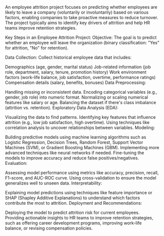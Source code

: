 An employee attrition project focuses on predicting whether employees are likely to leave a company (voluntarily or involuntarily) based on various factors, enabling companies to take proactive measures to reduce turnover. The project typically aims to identify key drivers of attrition and help HR teams improve retention strategies.

Key Steps in an Employee Attrition Project:
Objective: The goal is to predict whether an employee will leave the organization (binary classification: "Yes" for attrition, "No" for retention).

Data Collection: Collect historical employee data that includes:

Demographics (age, gender, marital status)
Job-related information (job role, department, salary, tenure, promotion history)
Work environment factors (work-life balance, job satisfaction, overtime, performance ratings)
Compensation details (salary, benefits, bonuses)
Data Preprocessing:

Handling missing or inconsistent data.
Encoding categorical variables (e.g., gender, job role) into numeric format.
Normalizing or scaling numerical features like salary or age.
Balancing the dataset if there's class imbalance (attrition vs. retention).
Exploratory Data Analysis (EDA):

Visualizing the data to find patterns.
Identifying key features that influence attrition (e.g., low job satisfaction, high overtime).
Using techniques like correlation analysis to uncover relationships between variables.
Modeling:

Building predictive models using machine learning algorithms such as Logistic Regression, Decision Trees, Random Forest, Support Vector Machines (SVM), or Gradient Boosting Machines (GBM).
Implementing more advanced techniques like neural networks if needed.
Fine-tuning the models to improve accuracy and reduce false positives/negatives.
Evaluation:

Assessing model performance using metrics like accuracy, precision, recall, F1-score, and AUC-ROC curve.
Using cross-validation to ensure the model generalizes well to unseen data.
Interpretability:

Explaining model predictions using techniques like feature importance or SHAP (Shapley Additive Explanations) to understand which factors contribute the most to attrition.
Deployment and Recommendations:

Deploying the model to predict attrition risk for current employees.
Providing actionable insights to HR teams to improve retention strategies, such as offering career development programs, improving work-life balance, or revising compensation policies.



